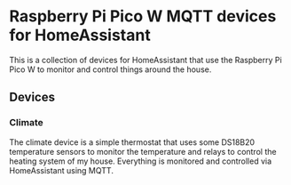 # Raspberry Pi Pico W MQTT devices for HomeAssistant

This is a collection of devices for HomeAssistant that use the Raspberry Pi Pico W to monitor and control things around the house.

## Devices

### Climate

The climate device is a simple thermostat that uses some DS18B20 temperature sensors to monitor the temperature and relays to control the heating system of my house.
Everything is monitored and controlled via HomeAssistant using MQTT.

